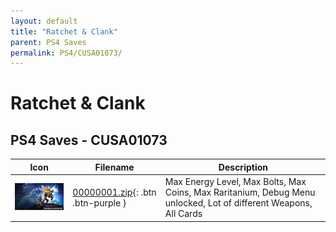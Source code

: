 ```yaml
---
layout: default
title: "Ratchet & Clank"
parent: PS4 Saves
permalink: PS4/CUSA01073/
---
```

# Ratchet & Clank

## PS4 Saves - CUSA01073

| Icon | Filename | Description |
|------|----------|-------------|
| ![Ratchet & Clank](icon0.png) | [00000001.zip](00000001.zip){: .btn .btn-purple } | Max Energy Level, Max Bolts, Max Coins, Max Raritanium, Debug Menu unlocked, Lot of different Weapons, All Cards |
